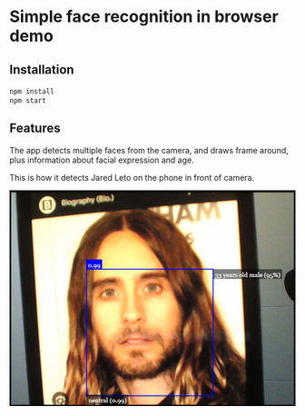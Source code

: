 # Simple face recognition in browser demo

## Installation

```
npm install
npm start
```

## Features

The app detects multiple faces from the camera, and draws frame around, plus information about facial expression and age.

This is how it detects Jared Leto on the phone in front of camera.

![alt text](image.png)